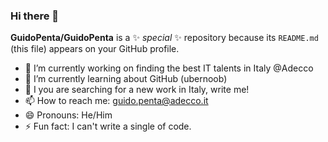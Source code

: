 ### Hi there 👋


**GuidoPenta/GuidoPenta** is a ✨ _special_ ✨ repository because its `README.md` (this file) appears on your GitHub profile.

- 🔭 I’m currently working on finding the best IT talents in Italy @Adecco 
- 🌱 I’m currently learning about GitHub (ubernoob)
- 💬 I you are searching for a new work in Italy, write me!
- 📫 How to reach me: guido.penta@adecco.it
- 😄 Pronouns: He/Him
- ⚡ Fun fact: I can't write a single  of code.
